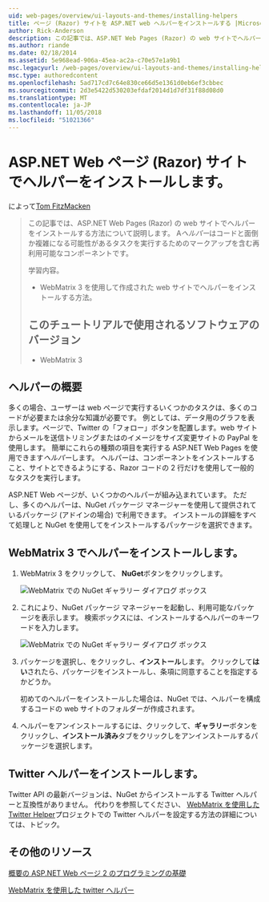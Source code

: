 ```yaml
---
uid: web-pages/overview/ui-layouts-and-themes/installing-helpers
title: ページ (Razor) サイトを ASP.NET web ヘルパーをインストールする |Microsoft Docs
author: Rick-Anderson
description: この記事では、ASP.NET Web Pages (Razor) の web サイトでヘルパーをインストールする方法について説明します。 コードとごとにマークアップを含む再利用可能なコンポーネントをヘルパーには.
ms.author: riande
ms.date: 02/18/2014
ms.assetid: 5e968ead-906a-45ea-ac2a-c70e57e1a9b1
msc.legacyurl: /web-pages/overview/ui-layouts-and-themes/installing-helpers
msc.type: authoredcontent
ms.openlocfilehash: 5ad717cd7c64e830ce66d5e1361d0eb6ef3cbbec
ms.sourcegitcommit: 2d3e5422d530203efdaf2014d1d7df31f88d08d0
ms.translationtype: MT
ms.contentlocale: ja-JP
ms.lasthandoff: 11/05/2018
ms.locfileid: "51021366"
---
```

<a name="installing-a-helper-in-an-aspnet-web-pages-razor-site"></a>ASP.NET Web ページ (Razor) サイトでヘルパーをインストールします。
====================
によって[Tom FitzMacken](https://github.com/tfitzmac)

> この記事では、ASP.NET Web Pages (Razor) の web サイトでヘルパーをインストールする方法について説明します。 A*ヘルパー*はコードと面倒か複雑になる可能性があるタスクを実行するためのマークアップを含む再利用可能なコンポーネントです。
> 
> 学習内容。
> 
> - WebMatrix 3 を使用して作成された web サイトでヘルパーをインストールする方法。
>   
> 
> ## <a name="software-versions-used-in-the-tutorial"></a>このチュートリアルで使用されるソフトウェアのバージョン
> 
> 
> - WebMatrix 3


## <a name="overview-of-helpers"></a>ヘルパーの概要

多くの場合、ユーザーは web ページで実行するいくつかのタスクは、多くのコードが必要または余分な知識が必要です。 例としては、データ用のグラフを表示します。ページで、Twitter の「フォロー」ボタンを配置します。web サイトからメールを送信トリミングまたはのイメージをサイズ変更サイトの PayPal を使用します。 簡単にこれらの種類の項目を実行する ASP.NET Web Pages を使用できます*ヘルパー*します。 ヘルパーは、コンポーネントをインストールすること、サイトとできるようにする、Razor コードの 2 行だけを使用して一般的なタスクを実行します。

ASP.NET Web ページが、いくつかのヘルパーが組み込まれています。 ただし、多くのヘルパーは、NuGet パッケージ マネージャーを使用して提供されているパッケージ (アドインの場合) で利用できます。 インストールの詳細をすべて処理しと NuGet を使用してをインストールするパッケージを選択できます。

## <a name="installing-a-helper-in-webmatrix-3"></a>WebMatrix 3 でヘルパーをインストールします。

1. WebMatrix 3 をクリックして、 **NuGet**ボタンをクリックします。

    ![WebMatrix での NuGet ギャラリー ダイアログ ボックス](installing-helpers/_static/image1.png)
2. これにより、NuGet パッケージ マネージャーを起動し、利用可能なパッケージを表示します。 検索ボックスには、インストールするヘルパーのキーワードを入力します。

    ![WebMatrix での NuGet ギャラリー ダイアログ ボックス](installing-helpers/_static/image2.png)
3. パッケージを選択し、をクリックし、**インストール**します。 クリックして**はい**されたら、パッケージをインストールし、条項に同意することを指定するかどうか。

     初めてのヘルパーをインストールした場合は、NuGet では、ヘルパーを構成するコードの web サイトのフォルダーが作成されます。
4. ヘルパーをアンインストールするには、クリックして、**ギャラリー**ボタンをクリックし、**インストール済み**タブをクリックしをアンインストールするパッケージを選択します。

## <a name="installing-the-twitter-helper"></a>Twitter ヘルパーをインストールします。

Twitter API の最新バージョンは、NuGet からインストールする Twitter ヘルパーと互換性がありません。 代わりを参照してください、 [WebMatrix を使用した Twitter Helper](twitter-helper.md)プロジェクトでの Twitter ヘルパーを設定する方法の詳細については、トピック。

<a id="Additional_Resources"></a>
## <a name="additional-resources"></a>その他のリソース


[概要の ASP.NET Web ページ 2 のプログラミングの基礎](../getting-started/introducing-razor-syntax-c.md)

[WebMatrix を使用した twitter ヘルパー](twitter-helper.md)
